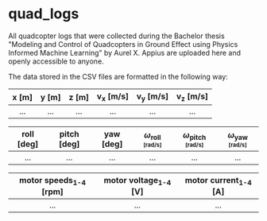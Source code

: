 # quad_logs

All quadcopter logs that were collected during the Bachelor thesis "Modeling and Control of Quadcopters in Ground Effect using
Physics Informed Machine Learning" by Aurel X. Appius are uploaded here and openly accessible to anyone.

The data stored in the CSV files are formatted in the following way:

| x [m] | y [m] | z [m] | v<sub>x</sub> [m/s] | v<sub>y</sub> [m/s] | v<sub>z</sub> [m/s] |
|:-----:|:-----:|:-----:|:-----:|:-----:|:-----:|
|  ...  |  ...  |  ...  |  ...  |  ...  |  ...  |

| roll [deg] | pitch [deg] | yaw [deg]  | $\omega$<sub>roll<sub> [rad/s] | $\omega$<sub>pitch<sub> [rad/s] | $\omega$<sub>yaw<sub> [rad/s]  |
|:-----:|:-----:|:-----:|:-----:|:-----:|:-----:|
|  ...  |  ...  |  ...  |  ...  |  ...  |  ...  |

| motor speeds<sub>1-4</sub> [rpm] | motor voltage<sub>1-4</sub> [V] | motor current<sub>1-4</sub> [A] |
|:-----:|:-----:|:-----:|
|  ...  |  ...  |  ...  |
